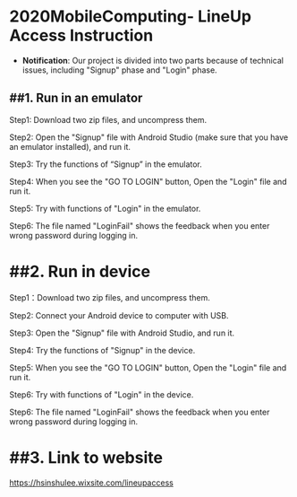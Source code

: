 # 2020MobileComputing- LineUp Access Instruction

* **Notification**: Our project is divided into two parts because of technical issues, including "Signup" phase and "Login" phase.


##1. Run in an emulator
--------------

  Step1: Download two zip files, and uncompress them.

  Step2: Open the "Signup" file with Android Studio (make sure that you have an emulator installed), and run it.

  Step3: Try the functions of “Signup” in the emulator.

  Step4: When you see the "GO TO LOGIN" button, Open the "Login" file and run it.

  Step5: Try with functions of "Login" in the emulator.
  
  Step6: The file named "LoginFail" shows the feedback when you enter wrong password during logging in.



##2. Run in device
=======
  Step1：Download two zip files, and uncompress them.

  Step2: Connect your Android device to computer with USB.

  Step3: Open the "Signup" file with Android Studio, and run it.

  Step4: Try the functions of "Signup" in the device.

  Step5: When you see the "GO TO LOGIN" button, Open the "Login" file and run it.

  Step6: Try with functions of "Login" in the device.
  
  Step6: The file named "LoginFail" shows the feedback when you enter wrong password during logging in.


##3. Link to website
=========

  https://hsinshulee.wixsite.com/lineupaccess
